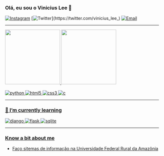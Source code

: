 ### Olá, eu sou o Vinicius Lee 👋
[![Instagram](https://img.shields.io/badge/Instagram-%23E4405F.svg?style=for-the-badge&logo=Instagram&logoColor=white&link=https://www.instagram.com/vinicius_lee/)](https://www.instagram.com/vinicius_lee/)
[![Twitter](https://img.shields.io/badge/Twitter-%231DA1F2.svg?style=for-the-badge&logo=Twitter&logoColor=white&link=https://twitter.com/vinicius_lee_)](https://twitter.com/vinicius_lee_)
<a href="mailto:about.vinilee34@gmail.com" target="_blank"><img src="https://img.shields.io/badge/Gmail-D14836?style=for-the-badge&logo=gmail&logoColor=white" alt="Email"></a>

<hr>

 <div>
  <a href="https://github.com/Viniciusli">
  <img height="180em" src="https://github-readme-stats.vercel.app/api?username=Viniciusli&show_icons=true&theme=midnight-purple&include_all_commits=true&count_private=true"/>
  <img height="180em" src="https://github-readme-stats.vercel.app/api/top-langs/?username=Viniciusli&layout=compact&langs_count=7&theme=midnight-purple"/>
</div>
<br>
<div>
    <img src="https://img.shields.io/badge/python-3670A0?style=for-the-badge&logo=python&logoColor=ffdd54" alt="python">
    <img src="https://img.shields.io/badge/html5-%23E34F26.svg?style=for-the-badge&logo=html5&logoColor=white" alt="html5">
    <img src="https://img.shields.io/badge/css3-%231572B6.svg?style=for-the-badge&logo=css3&logoColor=white" alt="css3">
    <img src="https://img.shields.io/badge/c-%2300599C.svg?style=for-the-badge&logo=c&logoColor=white" alt="c">
</div>

<hr>

### 🌱 I’m currently learning
<div>
    <img src="https://img.shields.io/badge/django-%23092E20.svg?style=for-the-badge&logo=django&logoColor=white" alt="django">
    <img src="https://img.shields.io/badge/flask-%23000.svg?style=for-the-badge&logo=flask&logoColor=white" alt="flask">
    <img src="https://img.shields.io/badge/sqlite-%2307405e.svg?style=for-the-badge&logo=sqlite&logoColor=white)" alt="sqlite">
</div>

<hr>

### Know a bit about me
- Faço sitemas de informação na Universidade Federal Rural da Amazônia
